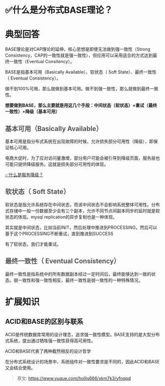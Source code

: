 # ✅什么是分布式BASE理论？

# 典型回答


BASE理论是对CAP理论的延伸，核心思想是即使无法做到强一致性（Strong Consistency，CAP的一致性就是强一致性），但应用可以采用适合的方式达到最终一致性（Eventual Consitency）。



BASE是指基本可用（Basically Available）、软状态（ Soft State）、最终一致性（ Eventual Consistency）。



做不到100%可用，那么就做到基本可用。做不到强一致性，那么就做到最终一致性。



**想要做到BASE，那么主要就是用这几个手段：中间状态（软状态）+重试（最终一致性）+降级（基本可用）**

## <font style="color:rgb(85, 85, 85);">基本可用（Basically Available）</font>
基本可用是指分布式系统在出现故障的时候，允许损失部分可用性（降级），即保证核心可用。



电商大促时，为了应对访问量激增，部分用户可能会被引导到降级页面，服务层也可能只提供降级服务。这就是损失部分可用性的体现。



[✅什么是服务降级？](https://www.yuque.com/hollis666/xkm7k3/eukvb5)



## <font style="color:rgb(85, 85, 85);">软状态（ Soft State）</font>
软状态是指允许系统存在中间状态，而该中间状态不会影响系统整体可用性。分布式存储中一般一份数据至少会有三个副本，允许不同节点间副本同步的延时就是软状态的体现。mysql replication的异步复制也是一种体现。



其实就是中间状态，比如当前INIT，然后处理中推进到PROCESSING，然后可以基于这个PROCESSING不断重试，直到推进到SUCCESS



有了软状态，我们才能重试。

## <font style="color:rgb(85, 85, 85);">最终一致性（ Eventual Consistency）</font>
最终一致性是指系统中的所有数据副本经过一定时间后，最终能够达到一致的状态。弱一致性和强一致性相反，最终一致性是弱一致性的一种特殊情况。

# 扩展知识
## ACID和BASE的区别与联系


ACID是传统数据库常用的设计理念，追求强一致性模型。BASE支持的是大型分布式系统，提出通过牺牲强一致性获得高可用性。



ACID和BASE代表了两种截然相反的设计哲学



在分布式系统设计的场景中，系统组件对一致性要求是不同的，因此ACID和BASE又会结合使用。



> 原文: <https://www.yuque.com/hollis666/xkm7k3/vfnqpd>